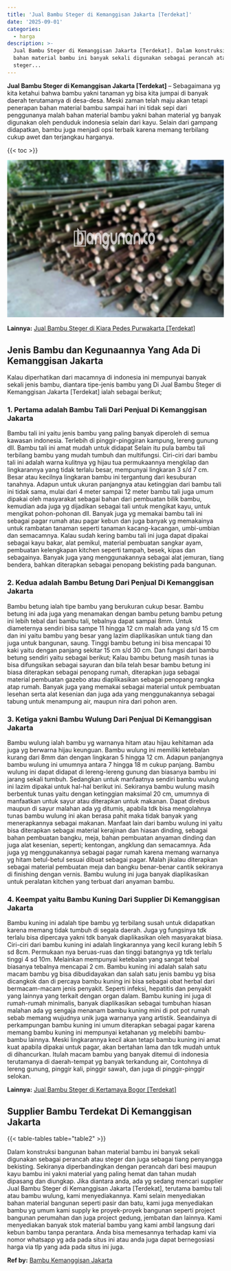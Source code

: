 ```yaml
---
title: 'Jual Bambu Steger di Kemanggisan Jakarta [Terdekat]'
date: '2025-09-01'
categories:
  - harga
description: >-
  Jual Bambu Steger di Kemanggisan Jakarta [Terdekat]. Dalam konstruksi bangunan
  bahan material bambu ini banyak sekali digunakan sebagai perancah atau
  steger...
---
```


**Jual Bambu Steger di Kemanggisan Jakarta \[Terdekat\]** – Sebagaimana yg kita ketahui bahwa bambu yakni tanaman yg bisa kita jumpai di banyak daerah terutamanya di desa-desa. Meski zaman telah maju akan tetapi penerapan bahan material bambu sampai hari ini tidak sepi dari penggunanya malah bahan material bambu yakni bahan material yg banyak digunakan oleh penduduk indonesia selain dari kayu. Selain dari gampang didapatkan, bambu juga menjadi opsi terbaik karena memang terbilang cukup awet dan terjangkau harganya.

{{< toc >}}

![Jual Bambu Steger di Kemanggisan Jakarta [Terdekat]](/images/jual-bambu-tali-20.png)

**Lainnya:** [Jual Bambu Steger di Kiara Pedes Purwakarta \[Terdekat\]](https://bambu.bangunan.co/jual-bambu-steger-di-kiara-pedes-purwakarta-terdekat/)

## Jenis Bambu dan Kegunaannya Yang Ada Di Kemanggisan Jakarta

Kalau diperhatikan dari macamnya di indonesia ini mempunyai banyak sekali jenis bambu, diantara tipe-jenis bambu yang Di Jual Bambu Steger di Kemanggisan Jakarta \[Terdekat\] ialah sebagai berikut;

### 1\. Pertama adalah Bambu Tali Dari Penjual Di Kemanggisan Jakarta

Bambu tali ini yaitu jenis bambu yang paling banyak diperoleh di semua kawasan indonesia. Terlebih di pinggir-pinggiran kampung, lereng gunung dll. Bambu tali ini amat mudah untuk didapat Selain itu pula bambu tali terbilang bambu yang mudah tumbuh dan multifungsi. Ciri-ciri dari bambu tali ini adalah warna kulitnya yg hijau tua permukaannya mengkilap dan lingkarannya yang tidak terlalu besar, mempunyai lingkaran 3 s/d 7 cm. Besar atau kecilnya lingkaran bambu ini tergantung dari kesuburan tanahnya. Adapun untuk ukuran panjangnya atau ketinggian dari bambu tali ini tidak sama, mulai dari 4 meter sampai 12 meter bambu tali juga umum dipakai oleh masyarakat sebagai bahan dari pembuatan bilik bambu, kemudian ada juga yg dijadikan sebagai tali untuk mengikat kayu, untuk mengikat pohon-pohonan dll. Banyak juga yg memakai bambu tali ini sebagai pagar rumah atau pagar kebun dan juga banyak yg memakainya untuk rambatan tanaman seperti tanaman kacang-kacangan, umbi-umbian dan semacamnya. Kalau sudah kering bambu tali ini juga dapat dipakai sebagai kayu bakar, alat pemikul, material pembuatan sangkar ayam, pembuatan kelengkapan kitchen seperti tampah, besek, kipas dan sebagainya. Banyak juga yang menggunakannya sebagai alat jemuran, tiang bendera, bahkan diterapkan sebagai penopang bekisting pada bangunan.

### 2\. Kedua adalah Bambu Betung Dari Penjual Di Kemanggisan Jakarta

Bambu betung ialah tipe bambu yang berukuran cukup besar. Bambu betung ini ada juga yang menamakan dengan bambu petung bambu petung ini lebih tebal dari bambu tali, tebalnya dapat sampai 8mm. Untuk diameternya sendiri bisa sampe 11 hingga 12 cm malah ada yang s/d 15 cm dan ini yaitu bambu yang besar yang lazim diaplikasikan untuk tiang dan juga untuk bangunan, saung. Tinggi bambu betung ini bisa mencapai 10 kaki yaitu dengan panjang sekitar 15 cm s/d 30 cm. Dan fungsi dari bambu betung sendiri yaitu sebagai berikut; Kalau bambu betung masih tunas ia bisa difungsikan sebagai sayuran dan bila telah besar bambu betung ini biasa diterapkan sebagai penopang rumah, diterapkan juga sebagai material pembuatan gazebo atau diaplikasikan sebagai penopang rangka atap rumah. Banyak juga yang memakai sebagai material untuk pembuatan lesehan serta alat kesenian dan juga ada yang menggunakannya sebagai tabung untuk menampung air, maupun nira dari pohon aren.

### 3\. Ketiga yakni Bambu Wulung Dari Penjual Di Kemanggisan Jakarta

Bambu wulung ialah bambu yg warnanya hitam atau hijau kehitaman ada juga yg berwarna hijau keunguan. Bambu wulung ini memiliki ketebalan kurang dari 8mm dan dengan lingkaran 5 hingga 12 cm. Adapun panjangnya bambu wulung ini umumnya antara 7 hingga 18 m cukup panjang. Bambu wulung ini dapat didapat di lereng-lereng gunung dan biasanya bambu ini jarang sekali tumbuh. Sedangkan untuk manfaatnya sendiri bambu wulung ini lazim dipakai untuk hal-hal berikut ini. Sekiranya bambu wulung masih berbentuk tunas yaitu dengan ketinggian maksimal 20 cm, umumnya di manfaatkan untuk sayur atau diterapkan untuk makanan. Dapat direbus maupun di sayur malahan ada yg ditumis, apabila tdk bisa mengolahnya tunas bambu wulung ini akan berasa pahit maka tidak banyak yang menerapkannya sebagai makanan. Manfaat lain dari bambu wulung ini yaitu bisa diterapkan sebagai material kerajinan dan hiasan dinding, sebagai bahan pembuatan bangku, meja, bahan pembuatan anyaman dinding dan juga alat kesenian, seperti; kentongan, angklung dan semacamnya. Ada juga yg menggunakannya sebagai pagar rumah karena memang warnanya yg hitam betul-betul sesuai dibuat sebagai pagar. Malah jikalau diterapkan sebagai material pembuatan meja dan bangku benar-benar cantik sekiranya di finishing dengan vernis. Bambu wulung ini juga banyak diaplikasikan untuk peralatan kitchen yang terbuat dari anyaman bambu.

### 4\. Keempat yaitu Bambu Kuning Dari Supplier Di Kemanggisan Jakarta

Bambu kuning ini adalah tipe bambu yg terbilang susah untuk didapatkan karena memang tidak tumbuh di segala daerah. Juga yg fungsinya tdk terlalu bisa dipercaya yakni tdk banyak diaplikasikan oleh masyarakat biasa. Ciri-ciri dari bambu kuning ini adalah lingkarannya yang kecil kurang lebih 5 sd 8cm. Permukaan nya beruas-ruas dan tinggi batangnya yg tdk terlalu tinggi 4 sd 10m. Melainkan mempunyai ketebalan yang sangat tebal biasanya tebalnya mencapai 2 cm. Bambu kuning ini adalah salah satu macam bambu yg bisa dibudidayakan dan salah satu jenis bambu yg bisa dicangkok dan di percaya bambu kuning ini bisa sebagai obat herbal dari bermacam-macam jenis penyakit. Seperti infeksi, hepatitis dan penyakit yang lainnya yang terkait dengan organ dalam. Bambu kuning ini juga di rumah-rumah minimalis, banyak diaplikasikan sebagai tumbuhan hiasan malahan ada yg sengaja menanam bambu kuning mini di pot pot rumah sebab memang wujudnya unik juga warnanya yang artistik. Seandainya di perkampungan bambu kuning ini umum diterapkan sebagai pagar karena memang bambu kuning ini mempunyai ketahanan yg melebihi bambu-bambu lainnya. Meski lingkarannya kecil akan tetapi bambu kuning ini amat kuat apabila dipakai untuk pagar, akan bertahan lama dan tdk mudah untuk di dihancurkan. Itulah macam bambu yang banyak ditemui di indonesia terutamanya di daerah-tempat yg banyak terkandung air, Contohnya di lereng gunung, pinggir kali, pinggir sawah, dan juga di pinggir-pinggir selokan.

**Lainnya:** [Jual Bambu Steger di Kertamaya Bogor \[Terdekat\]](https://bambu.bangunan.co/jual-bambu-steger-di-kertamaya-bogor-terdekat/)

## Supplier Bambu Terdekat Di Kemanggisan Jakarta

{{< table-tables table="table2" >}}

Dalam konstruksi bangunan bahan material bambu ini banyak sekali digunakan sebagai perancah atau steger dan juga sebagai tiang penyangga bekisting. Sekiranya diperbandingkan dengan perancah dari besi maupun kayu bambu ini yakni material yang paling hemat dan tahan mudah dipasang dan diungkap. Jika diantara anda, ada yg sedang mencari supplier Jual Bambu Steger di Kemanggisan Jakarta \[Terdekat\], terutama bambu tali atau bambu wulung, kami menyediakannya. Kami selain menyediakan bahan material bangunan seperti pasir dan batu, kami juga menyediakan bambu yg umum kami supply ke proyek-proyek bangunan seperti project bangunan perumahan dan juga project gedung, jembatan dan lainnya. Kami menyediakan banyak stok material bambu yang kami ambil langsung dari kebun bambu tanpa perantara. Anda bisa memesannya terhadap kami via nomor whatsapp yg ada pada situs ini atau anda juga dapat bernegosiasi harga via tlp yang ada pada situs ini juga.

**Ref by:** [Bambu Kemanggisan Jakarta](https://id.wikipedia.org/wiki/Bambu)
